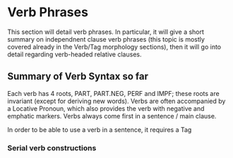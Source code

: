 # Verb Phrases

This section will detail verb phrases.  In particular, it will give a short summary on independnent clause verb phrases (this topic is mostly covered already in the Verb/Tag morphology sections), then it will go into detail regarding verb-headed relative clauses.

## Summary of Verb Syntax so far

Each verb has 4 roots, PART, PART.NEG, PERF and IMPF; these roots are invariant (except for deriving new words).  Verbs are often accompanied by a Locative Pronoun, which also provides the verb with negative and emphatic markers.  Verbs always come first in a sentence / main clause.

In order to be able to use a verb in a sentence, it requires a Tag

### Serial verb constructions
